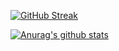 [![GitHub Streak](https://streak-stats.demolab.com?user=breakstring&theme=solarized-dark&locale=zh&date_format=%5BY.%5Dn.j)](https://git.io/streak-stats)

<!--
**breakstring/breakstring** is a ✨ _special_ ✨ repository because its `README.md` (this file) appears on your GitHub profile.

Here are some ideas to get you started:

- 🔭 I’m currently working on ...
- 🌱 I’m currently learning ...
- 👯 I’m looking to collaborate on ...
- 🤔 I’m looking for help with ...
- 💬 Ask me about ...
- 📫 How to reach me: ...
- 😄 Pronouns: ...
- ⚡ Fun fact: ...
-->
[![Anurag's github stats](https://github-readme-stats.vercel.app/api?username=breakstring&theme=onedark)](https://github.com/anuraghazra/github-readme-stats)  


